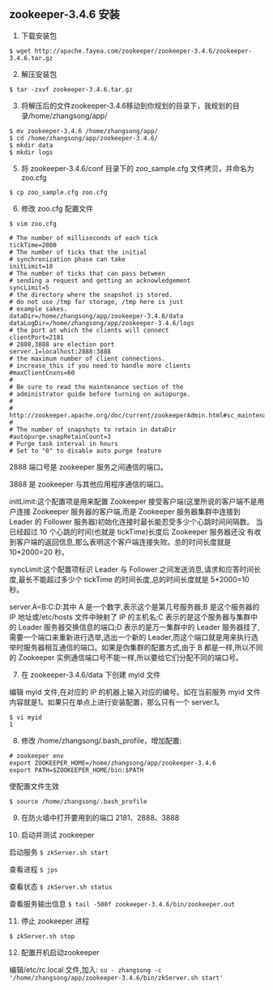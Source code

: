 ## zookeeper-3.4.6 安装

1. 下载安装包

`$ wget http://apache.fayea.com/zookeeper/zookeeper-3.4.6/zookeeper-3.4.6.tar.gz`

2. 解压安装包

`$ tar -zxvf zookeeper-3.4.6.tar.gz`

3. 将解压后的文件zookeeper-3.4.6移动到你规划的目录下，我规划的目录/home/zhangsong/app/

```
$ mv zookeeper-3.4.6 /home/zhangsong/app/
$ cd /home/zhangsong/app/zookeeper-3.4.6/
$ mkdir data
$ mkdir logs
```

5. 将 zookeeper-3.4.6/conf 目录下的 zoo_sample.cfg 文件拷贝，并命名为zoo.cfg

`$ cp zoo_sample.cfg zoo.cfg`

6. 修改 zoo.cfg 配置文件

`$ vim zoo.cfg`

```
# The number of milliseconds of each tick
tickTime=2000
# The number of ticks that the initial 
# synchronization phase can take
initLimit=10
# The number of ticks that can pass between 
# sending a request and getting an acknowledgement
syncLimit=5
# the directory where the snapshot is stored.
# do not use /tmp for storage, /tmp here is just 
# example sakes.
dataDir=/home/zhangsong/app/zookeeper-3.4.6/data
dataLogDir=/home/zhangsong/app/zookeeper-3.4.6/logs
# the port at which the clients will connect
clientPort=2181
# 2888,3888 are election port
server.1=localhost:2888:3888
# the maximum number of client connections.
# increase this if you need to handle more clients
#maxClientCnxns=60
#
# Be sure to read the maintenance section of the 
# administrator guide before turning on autopurge.
#
# http://zookeeper.apache.org/doc/current/zookeeperAdmin.html#sc_maintenance
#
# The number of snapshots to retain in dataDir
#autopurge.snapRetainCount=3
# Purge task interval in hours
# Set to "0" to disable auto purge feature
```

2888 端口号是 zookeeper 服务之间通信的端口。

3888 是 zookeeper 与其他应用程序通信的端口。

initLimit:这个配置项是用来配置 Zookeeper 接受客户端(这里所说的客户端不是用户连接 Zookeeper 服务器的客户端,而是 Zookeeper 服务器集群中连接到 Leader 的 Follower 服务器)初始化连接时最长能忍受多少个心跳时间间隔数。 当已经超过 10 个心跳的时间(也就是 tickTime)长度后 Zookeeper 服务器还没 有收到客户端的返回信息,那么表明这个客户端连接失败。总的时间长度就是 10*2000=20 秒。

syncLimit:这个配置项标识 Leader 与 Follower 之间发送消息,请求和应答时间长度,最长不能超过多少个 tickTime 的时间长度,总的时间长度就是 5*2000=10 秒。

server.A=B:C:D:其中 A 是一个数字,表示这个是第几号服务器;B 是这个服务器的 IP 地址或/etc/hosts 文件中映射了 IP 的主机名;C 表示的是这个服务器与集群中的 Leader 服务器交换信息的端口;D 表示的是万一集群中的 Leader 服务器挂了,需要一个端口来重新进行选举,选出一个新的 Leader,而这个端口就是用来执行选举时服务器相互通信的端口。如果是伪集群的配置方式,由于 B 都是一样,所以不同的 Zookeeper 实例通信端口号不能一样,所以要给它们分配不同的端口号。

7. 在 zookeeper-3.4.6/data 下创建 myid 文件

编辑 myid 文件,在对应的 IP 的机器上输入对应的编号。如在当前服务 myid 文件内容就是1。如果只在单点上进行安装配置，那么只有一个 server.1。

```
$ vi myid
1
```

8. 修改 /home/zhangsong/.bash_profile，增加配置:

```
# zookeeper env
export ZOOKEEPER_HOME=/home/zhangsong/app/zookeeper-3.4.6
export PATH=$ZOOKEEPER_HOME/bin:$PATH
```
使配置文件生效
```
$ source /home/zhangsong/.bash_profile
```

9. 在防火墙中打开要用到的端口 2181、2888、3888

10. 启动并测试 zookeeper

启动服务
`$ zkServer.sh start`

查看进程
`$ jps`

查看状态
`$ zkServer.sh status`

查看服务输出信息
`$ tail -500f zookeeper-3.4.6/bin/zookeeper.out`

11. 停止 zookeeper 进程

`$ zkServer.sh stop`

12. 配置开机启动zookeeper

编辑/etc/rc.local 文件,加入: `su - zhangsong -c '/home/zhangsong/app/zookeeper-3.4.6/bin/zkServer.sh start'`

